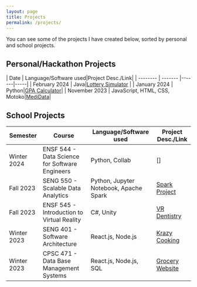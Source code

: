 ```yaml
---
layout: page
title: Projects
permalink: /projects/
---
```


You can see some of the projects I have created below, sorted by personal and school projects.

## Personal/Hackathon Projects

| Date    | Language/Software used|Project Desc./Link|
| -------- | ------- |-------|-----|
| February 2024 | Java|[Lottery Simulator](/projects/LotterySimulator/) |
| January 2024  |  Python|[GPA Calculator](/projects/GPACalculator/)|
| November 2023  |  JavaScript, HTML, CSS, Motoko|[MediData](/projects/MediData/)|





## School Projects

| Semester    | Course | Language/Software used|Project Desc./Link|
| -------- | ------- |-------|-----|
| Winter 2024 | ENSF 544 - Data Science for Software Engineers | Python, Collab | [] | 
| Fall 2023  | SENG 550 - Scalable Data Analytics| Python, Jupyter Notebook, Apache Spark|[Spark Project](/projects/SparkProject)|
| Fall 2023  | ENSF 545 - Introduction to Virtual Reality| C#, Unity|[VR Dentistry](/projects/VRDentistry)|
| Winter 2023| SENG 401 - Software Architecture |React.js, Node.js|[Krazy Cooking](/projects/KrazyCooking)|
| Winter 2023| CPSC 471 - Data Base Management Systems   |React.js, Node.js, SQL|[Grocery Website](/projects/GroceryWebsite)|

